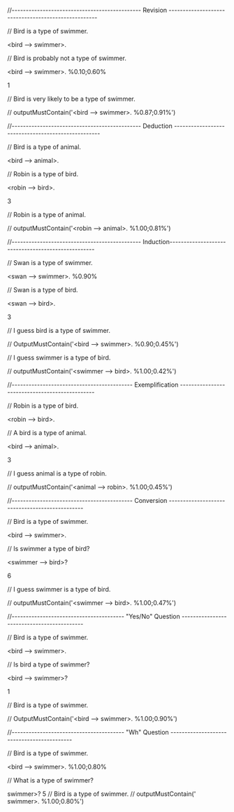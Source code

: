 //---------------------------------------------- Revision ----------------------------------------------------

// Bird is a type of swimmer.

<bird --> swimmer>.

// Bird is probably not a type of swimmer.

<bird --> swimmer>. %0.10;0.60%

1

// Bird is very likely to be a type of swimmer.

// outputMustContain('<bird --> swimmer>. %0.87;0.91%')

//---------------------------------------------- Deduction ---------------------------------------------------

// Bird is a type of animal.

<bird --> animal>.

// Robin is a type of bird.

<robin --> bird>.

3

// Robin is a type of animal.

// outputMustContain('<robin --> animal>. %1.00;0.81%')

//---------------------------------------------- Induction---------------------------------------------------

// Swan is a type of swimmer. 

<swan --> swimmer>. %0.90%

// Swan is a type of bird. 

<swan --> bird>. 

3

// I guess bird is a type of swimmer.

// OutputMustContain('<bird --> swimmer>. %0.90;0.45%')

// I guess swimmer is a type of bird.

// outputMustContain('<swimmer --> bird>. %1.00;0.42%')

//------------------------------------------- Exemplification -----------------------------------------------

// Robin is a type of bird.

<robin --> bird>.

// A bird is a type of animal.

<bird --> animal>.

3

// I guess animal is a type of robin. 

// outputMustContain('<animal --> robin>. %1.00;0.45%')

//------------------------------------------- Conversion -----------------------------------------------

// Bird is a type of swimmer. 

<bird --> swimmer>.

// Is swimmer a type of bird?

<swimmer --> bird>? 

6

// I guess swimmer is a type of bird.

// outputMustContain('<swimmer --> bird>. %1.00;0.47%')

//---------------------------------------- "Yes/No" Question -------------------------------------------

// Bird is a type of swimmer.

<bird --> swimmer>.

// Is bird a type of swimmer?

<bird --> swimmer>? 

1

// Bird is a type of swimmer.

// OutputMustContain('<bird --> swimmer>. %1.00;0.90%')

//---------------------------------------- "Wh" Question -------------------------------------------

// Bird is a type of swimmer.

<bird --> swimmer>. %1.00;0.80%

// What is a type of swimmer?

<?x --> swimmer>?  

5

// Bird is a type of swimmer.

// outputMustContain('<bird --> swimmer>. %1.00;0.80%')